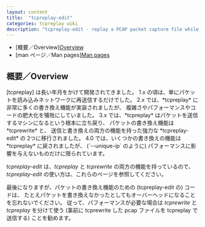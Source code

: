 ```yaml
---
layout: content
title:  "tcpreplay-edit"
categories: tcpreplay wiki
description: "tcpreplay-edit - replay a PCAP packet capture file while actively modifying packets"
---
```


- [概要／Overview][Overview](#overview)
- [man ページ／Man pages][Man pages](tcpreplay-edit-man.html)

<h2><a name="overview"></a>概要／Overview</h2>
[tcpreplay] は長い年月をかけて開発されてきました。
1.x の頃は、単にパケットを読み込みネットワークに再送信するだけでした。
2.x では、*tcpreplay* に非常に多くの書き換え機能が実装されましたが、
複雑さやパフォーマンスやコードの肥大化を犠牲にしていました。
3.x では、*tcpreplay* はパケットを送信するマシンになるという根本に立ち戻り、
パケットの書き換え機能は *tcprewrite* と、
送信と書き換えの両方の機能を持った強力な *tcpreplay-edit* の 2つに移行されました。
4.0 では、いくつかの書き換えの機能は *tcpreplay* に戻されましたが、
(`--unique-ip` のように) パフォーマンスに影響を与えないものだけに限られています。

*tcpreplay-edit* は、*tcpreplay* と *tcprewrite* の両方の機能を持っているので、
*tcpreplay-edit* の使い方は、これらのページを参照してください。

最後になりますが、パケットの書き換え機能のための (tcpreplay-edit の) コードは、
たとえパケットを書き換えなかったとしてもオーバーヘッドになることを忘れないでください。
従って、パフォーマンスが必要な場合は *tcprewrite* と *tcpreplay* を分けて使う
(事前に tcprewrite した pcap ファイルを tcpreplay で送信する) ことを勧めます。

[tcprewrite]:          tcprewrite.html
[tcpreplay]:           tcpreplay.html
[tcpprep]:             tcpprep.html
